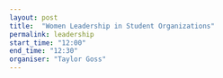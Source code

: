 ```yaml
---
layout: post
title:  "Women Leadership in Student Organizations"
permalink: leadership
start_time: "12:00"
end_time: "12:30"
organiser: "Taylor Goss"
---
```


